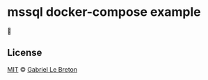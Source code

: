 # mssql docker-compose example

:tada:

## License

[MIT](LICENSE.md) © [Gabriel Le Breton](https://gableroux.com)
